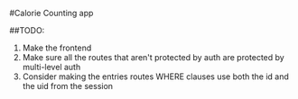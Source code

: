 #Calorie Counting app

##TODO:
1. Make the frontend
2. Make sure all the routes that aren't protected by auth are protected by multi-level auth
3. Consider making the entries routes WHERE clauses use both the id and the uid from the session

